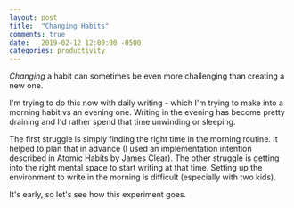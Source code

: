 ```yaml
---
layout: post
title:  "Changing Habits"
comments: true
date:   2019-02-12 12:00:00 -0500
categories: productivity 
---
```


_Changing_ a habit can sometimes be even more challenging than creating a new one. 

I'm trying to do this now with daily writing - which I'm trying to make into a morning habit vs an evening one. Writing in the evening has become pretty draining and I'd rather spend that time unwinding or sleeping. 

The first struggle is simply finding the right time in the morning routine. It helped to plan that in advance (I used an implementation intention described in Atomic Habits by James Clear). The other struggle is getting into the right mental space to start writing at that time. Setting up the environment to write in the morning is difficult (especially with two kids). 

It's early, so let's see how this experiment goes. 